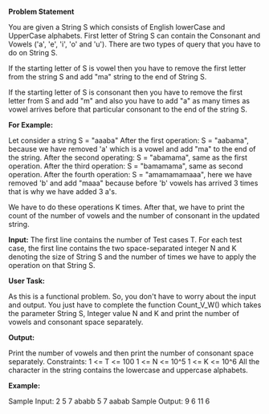 **Problem Statement**

You are given a String S which consists of English lowerCase and UpperCase alphabets. First letter of String S can contain the
Consonant and Vowels ('a', 'e', 'i', 'o' and 'u'). There are two types of query that you have to do on String S.

If the starting letter of S is vowel then you have to remove the first letter from the string S and add "ma" string to the end
of String S.

If the starting letter of S is consonant then you have to remove the first letter from S and add "m" and also you have to add "a" as many times as vowel arrives before that particular consonant to the end of the string S.

**For Example:** 

Let consider a string S = "aaaba"
After the first operation: S = "aabama", because we have removed 'a' which is a vowel and add "ma" to the end of the
string.
After the second operating: S = "abamama", same as the first operation.
After the third operation: S = "bamamama", same as second operation.
After the fourth operation: S = "amamamamaaa", here we have removed 'b' and add "maaa" because before 'b' vowels has arrived 3 times that is why we have added 3 a's.

We have to do these operations K times. After that, we have to print the count of the number of vowels and the number of
consonant in the updated string.

**Input:**
The first line contains the number of Test cases T.
For each test case, the first line contains the two space-separated integer N and K denoting the size of String S and the number of times we have to apply the operation on that String S.

**User Task:**

As this is a functional problem. So, you don't have to worry about the input and output. You just have to complete the function
Count_V_W() which takes the parameter String S, Integer value N and K and print the number of vowels and consonant space
separately.

**Output:**

Print the number of vowels and then print the number of consonant space separately.
Constraints:
1 <= T <= 100
1 <= N <= 10^5
1 <= K <= 10^6
All the character in the string contains the lowercase and uppercase alphabets.

**Example:**

Sample Input:
2 
5 7
ababb
5 7
aabab
Sample Output:
9 6
11 6